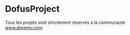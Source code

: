 ﻿DofusProject
============

Tous les projets sont strictement réservés a la communauté www.devemu.com
